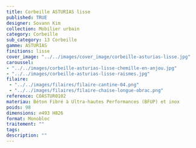 ```yaml
---
title: Corbeille ASTURIAS lisse
published: TRUE
designer: Sovann Kim
collection: Mobilier urbain
category: Corbeille
sub_category: 13 Corbeille
gamme: ASTURIAS
finitions: lisse
cover_image: "../../images/cover_image/corbeille-asturias-lisse.jpg"
caroussel: 
- "../../images/corbeille-asturias-lisse-chemille-en-anjou.jpg"
- "../../images/corbeille-asturias-lisse-raismes.jpg"
filaire: 
 - "../../images/filaires/filaire-cantine-04.png"
 - "../../images/filaires/filaire-chaise-longue-obrac.png"
reference: COASTUR0102
materiau: Béton Fibré à Ultra-hautes Performances (BFUP) et inox
poids: 98
dimensions: ⌀493 H826 
format: Monobloc
traitement: ""
tags: 
description: ""
---
```


